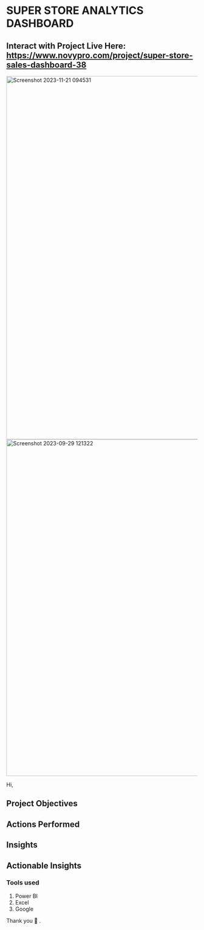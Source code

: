 # SUPER STORE ANALYTICS DASHBOARD
## Interact with Project Live Here: https://www.novypro.com/project/super-store-sales-dashboard-38

<img width="958" alt="Screenshot 2023-11-21 094531" src="https://github.com/GauravvThakurr/Power-BI-Projects/assets/141028751/45d5eb61-4d99-4ab8-b2bd-8ec080bb360a">

<img width="888" alt="Screenshot 2023-09-29 121322" src="https://github.com/GauravvThakurr/Power_BI_Projects/assets/141028751/9254ea5e-e166-49a6-944b-b20eaa07eac5">







Hi,


## Project Objectives





## Actions Performed



## Insights


## Actionable Insights


### Tools used
1. Power BI
2. Excel
3. Google

Thank you 🙂 .
